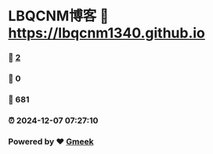 # LBQCNM博客 :link: https://lbqcnm1340.github.io 
### :page_facing_up: [2](https://lbqcnm1340.github.io/tag.html) 
### :speech_balloon: 0 
### :hibiscus: 681 
### :alarm_clock: 2024-12-07 07:27:10 
### Powered by :heart: [Gmeek](https://github.com/Meekdai/Gmeek)

